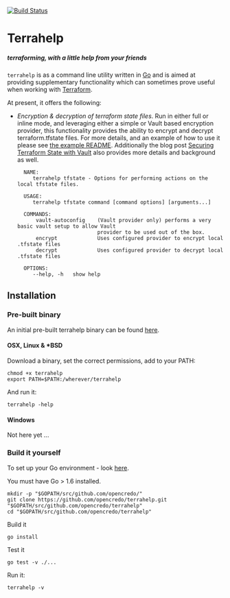 [![Build Status](https://travis-ci.org/opencredo/terrahelp.svg?branch=master)](https://travis-ci.org/opencredo/terrahelp)

# Terrahelp
##### terraforming, with a little help from your friends

`terrahelp` is as a command line utility written in [Go](https://github.com/golang/go) and is aimed at 
providing supplementary functionality which can sometimes prove useful when working with 
[Terraform](https://www.terraform.io). 


At present, it offers the following:

* _Encryption & decryption of terraform state files_.
Run in either full or inline mode, and leveraging either a simple or Vault based encryption provider, this
functionality provides the ability to encrypt and decrypt terraform.tfstate files. 
For more details, and an example of how to use it please see [the example README](https://github.com/opencredo/terrahelp/tree/master/examples/tfstate-encrypt). 
Additionally the blog post [Securing Terraform State with Vault](https://www.opencredo.com/securing-terraform-state-with-vault)
also provides more details and background as well.

        NAME:
           terrahelp tfstate - Options for performing actions on the local tfstate files.
        
        USAGE:
           terrahelp tfstate command [command options] [arguments...]
        
        COMMANDS:
            vault-autoconfig	(Vault provider only) performs a very basic vault setup to allow Vault 
                                provider to be used out of the box.
            encrypt		        Uses configured provider to encrypt local .tfstate files
            decrypt		        Uses configured provider to decrypt local .tfstate files
        
        OPTIONS:
           --help, -h	show help

## Installation

### Pre-built binary

An initial pre-built terrahelp binary can be found [here](https://github.com/opencredo/terrahelp/releases/).  

#### OSX, Linux & *BSD

Download a binary, set the correct permissions, add to your PATH:

    chmod +x terrahelp
    export PATH=$PATH:/wherever/terrahelp

And run it:

    terrahelp -help

#### Windows

Not here yet ...

### Build it yourself  

To set up your Go environment - look [here](https://golang.org/doc/code.html).

You must have Go > 1.6 installed.

    mkdir -p "$GOPATH/src/github.com/opencredo/"
    git clone https://github.com/opencredo/terrahelp.git "$GOPATH/src/github.com/opencredo/terrahelp"
    cd "$GOPATH/src/github.com/opencredo/terrahelp"

Build it

    go install
    
Test it
    
    go test -v ./...

Run it:

    terrahelp -v 
